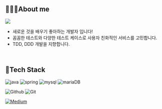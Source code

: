 ## 🧑🏻‍💻About me 

<a href="mailto:moon49051130@gmail.com"><img src="https://img.shields.io/badge/Gmail-D14836?style=for-the-badge&logo=gmail&logoColor=white&link=mailto:moon49051130@gmail.com"/></a>

- 새로운 것을 배우기 좋아하는 개발자 입니다!
- 꼼꼼한 테스트와 다양한 테스트 케이스로 사용자 친화적인 서비스를 고민합니다.
- TDD, DDD 개발을 지향합니다.

<br/>

## 📖Tech Stack
<!--span style="color:blue">Back End</span>-->
 ![java](https://img.shields.io/badge/Java-ED8B00?style=for-the-badge&logo=openjdk&logoColor=white) ![spring](https://img.shields.io/badge/Spring-6DB33F?style=for-the-badge&logo=spring&logoColor=white)
![mysql](https://img.shields.io/badge/mysql-4479A1?style=for-the-badge&logo=mysql&logoColor=white) ![mariaDB](https://img.shields.io/badge/mariaDB-003545?style=for-the-badge&logo=mariaDB&logoColor=white)


![Github](https://img.shields.io/badge/GitHub-100000?style=for-the-badge&logo=github&logoColor=white) ![Git](https://img.shields.io/badge/git-F05032?style=for-the-badge&logo=git&logoColor=white) 

[![Medium](https://img.shields.io/badge/Tech%20Medium-FF4F8B?style=for-the-badge&logo=Amazon%20CloudWatch&logoColor=white)](https://medium.com/@bluemingsqure)

